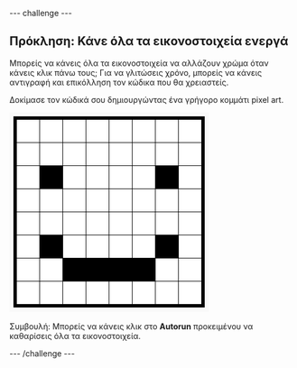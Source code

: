 --- challenge ---

## Πρόκληση: Κάνε όλα τα εικονοστοιχεία ενεργά

Μπορείς να κάνεις όλα τα εικονοστοιχεία να αλλάζουν χρώμα όταν κάνεις κλικ πάνω τους; Για να γλιτώσεις χρόνο, μπορείς να κάνεις αντιγραφή και επικόλληση τον κώδικα που θα χρειαστείς.

Δοκίμασε τον κώδικά σου δημιουργώντας ένα γρήγορο κομμάτι pixel art.

![στιγμιότυπο οθόνης](images/pixel-art-black-example.png)

Συμβουλή: Μπορείς να κάνεις κλικ στο **Autorun** προκειμένου να καθαρίσεις όλα τα εικονοστοιχεία.

--- /challenge ---